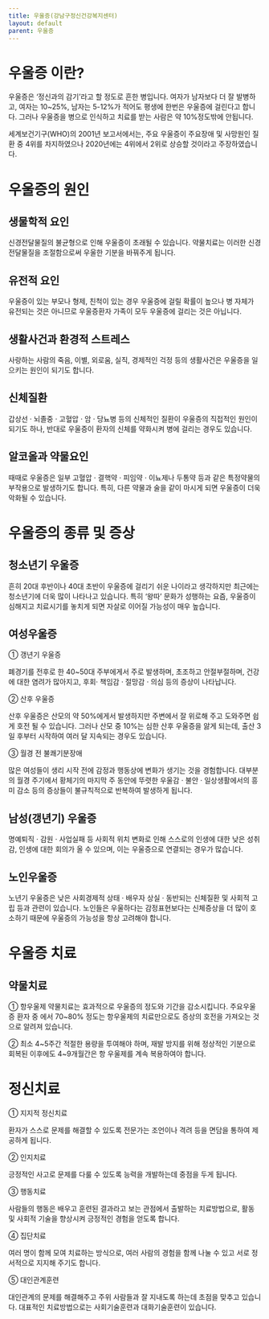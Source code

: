 ```yaml
---
title: 우울증(강남구정신건강복지센터)
layout: default
parent: 우울증
---
```


# 우울증 이란?
우울증은 ‘정신과의 감기’라고 할 정도로 흔한 병입니다. 여자가 남자보다 더 잘 발병하고, 여자는 10~25%, 남자는 5-12%가 적어도 평생에 한번은 우울증에 걸린다고 합니다. 그러나 우울증을 병으로 인식하고 치료를 받는 사람은 약 10%정도밖에 안됩니다.

세계보건기구(WHO)의 2001년 보고서에서는, 주요 우울증이 주요장애 및 사망원인 질환 중 4위를 차지하였으나 2020년에는 4위에서 2위로 상승할 것이라고 주장하였습니다.

# 우울증의 원인
## 생물학적 요인
신경전달물질의 불균형으로 인해 우울증이 초래될 수 있습니다. 약물치료는 이러한 신경전달물질을 조절함으로써 우울한 기분을 바꿔주게 됩니다.

## 유전적 요인
우울증이 있는 부모나 형제, 친척이 있는 경우 우울증에 걸릴 확률이 높으나 병 자체가 유전되는 것은 아니므로 우울증환자 가족이 모두 우울증에 걸리는 것은 아닙니다.

## 생활사건과 환경적 스트레스
사랑하는 사람의 죽음, 이별, 외로움, 실직, 경제적인 걱정 등의 생활사건은 우울증을 일으키는 원인이 되기도 합니다.

## 신체질환
갑상선 · 뇌졸중 · 고혈압 · 암 · 당뇨병 등의 신체적인 질환이 우울증의 직접적인 원인이 되기도 하나, 반대로 우울증이 환자의 신체를 약화시켜 병에 걸리는 경우도 있습니다.

## 알코올과 약물요인
때때로 우울증은 일부 고혈압 · 결핵약 · 피임약 · 이뇨제나 두통약 등과 같은 특정약물의 부작용으로 발생하기도 합니다. 특히, 다른 약물과 술을 같이 마시게 되면 우울증이 더욱 악화될 수 있습니다.

# 우울증의 종류 및 증상
## 청소년기 우울증
흔히 20대 후반이나 40대 초반이 우울증에 걸리기 쉬운 나이라고 생각하지만 최근에는 청소년기에 더욱 많이 나타나고 있습니다. 특히 ‘왕따’ 문화가 성행하는 요즘, 우울증이 심해지고 치료시기를 놓치게 되면 자살로 이어질 가능성이 매우 높습니다.

## 여성우울증
① 갱년기 우울증

폐경기를 전후로 한 40~50대 주부에게서 주로 발생하며, 초조하고 안절부절하며, 건강에 대한 염려가 많아지고, 후회· 책임감 · 절망감 · 의심 등의 증상이 나타납니다.

② 산후 우울증

산후 우울증은 산모의 약 50%에게서 발생하지만 주변에서 잘 위로해 주고 도와주면 쉽게 호전 될 수 있습니다. 그러나 산모 중 10%는 심한 산후 우울증을 앓게 되는데, 출산 3일 후부터 시작하여 여러 달 지속되는 경우도 있습니다.

③ 월경 전 불쾌기분장애

많은 여성들이 생리 시작 전에 감정과 행동상에 변화가 생기는 것을 경험합니다. 대부분의 월경 주기에서 황체기의 마지막 주 동안에 뚜렷한 우울감 · 불안 · 일상생활에서의 흥미 감소 등의 증상들이 불규칙적으로 반복하여 발생하게 됩니다.

## 남성(갱년기) 우울증
명예퇴직 · 감원 · 사업실패 등 사회적 위치 변화로 인해 스스로의 인생에 대한 낮은 성취감, 인생에 대한 회의가 올 수 있으며, 이는 우울증으로 연결되는 경우가 많습니다.

## 노인우울증
노년기 우울증은 낮은 사회경제적 상태 · 배우자 상실 · 동반되는 신체질환 및 사회적 고립 등과 관련이 있습니다. 노인들은 우울하다는 감정표현보다는 신체증상을 더 많이 호소하기 때문에 우울증의 가능성을 항상 고려해야 합니다.

# 우울증 치료
## 약물치료
① 항우울제 약물치료는 효과적으로 우울증의 정도와 기간을 감소시킵니다. 주요우울증 환자 중 에서 70~80% 정도는 항우울제의 치료만으로도 증상의 호전을 가져오는 것으로 알려져 있습니다.

② 최소 4~5주간 적절한 용량을 투여해야 하며, 재발 방지를 위해 정상적인 기분으로 회복된 이후에도 4~9개월간은 항 우울제를 계속 복용하여야 합니다.

# 정신치료
① 지지적 정신치료

환자가 스스로 문제를 해결할 수 있도록 전문가는 조언이나 격려 등을 면담을 통하여 제공하게 됩니다.

② 인지치료

긍정적인 사고로 문제를 다룰 수 있도록 능력을 개발하는데 중점을 두게 됩니다.

③ 행동치료

사람들의 행동은 배우고 훈련된 결과라고 보는 관점에서 출발하는 치료방법으로, 활동 및 사회적 기술을 향상시켜 긍정적인 경험을 얻도록 합니다.

④ 집단치료

여러 명이 함께 모여 치료하는 방식으로, 여러 사람의 경험을 함께 나눌 수 있고 서로 정서적으로 지지해 주기도 합니다.

⑤ 대인관계훈련

대인관계의 문제를 해결해주고 주위 사람들과 잘 지내도록 하는데 초점을 맞추고 있습니다. 대표적인 치료방법으로는 사회기술훈련과 대화기술훈련이 있습니다.